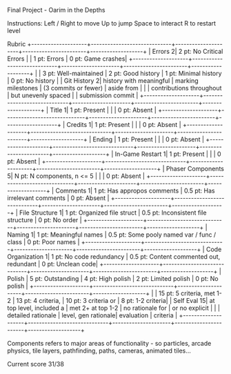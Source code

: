 Final Project - Oarim in the Depths

Instructions:
    Left / Right to move
    Up to jump
    Space to interact
    R to restart level

Rubric
+--------------------+-----------------------------+---------------------+-----------------------+-------------------+
| Errors            2| 2 pt: No Critical Errors    |                     | 1 pt: Errors          | 0 pt: Game crashes|
+--------------------+-----------------------------+---------------------+-----------------------+-------------------+
|                    | 3 pt: Well-maintained       | 2 pt: Good history  | 1 pt: Minimal history | 0 pt: No history  |
| Git History       2| history with meaningful     | marking milestones  | (3 commits or fewer)  | aside from        |
|                    | contributions throughout    | but unevenly spaced |                       | submission commit |
+--------------------+-----------------------------+---------------------+-----------------------+-------------------+
| Title             1| 1 pt: Present               |                     |                       | 0 pt: Absent      |
+--------------------+-----------------------------+---------------------+-----------------------+-------------------+
| Credits           1| 1 pt: Present               |                     |                       | 0 pt: Absent      |
+--------------------+-----------------------------+---------------------+-----------------------+-------------------+
| Ending             | 1 pt: Present               |                     |                       | 0 pt: Absent      |
+--------------------+-----------------------------+---------------------+-----------------------+-------------------+
| In-Game Restart   1| 1 pt: Present               |                     |                       | 0 pt: Absent      |
+--------------------+-----------------------------+---------------------+-----------------------+-------------------+
| Phaser Components 5| N pt: N components, n <= 5  |                     |                       | 0 pt: Absent      |
+--------------------+-----------------------------+---------------------+-----------------------+-------------------+
| Comments          1| 1 pt: Has appropos comments | 0.5 pt: Has irrelevant comments             | 0 pt: Absent      |
+--------------------+-----------------------------+---------------------+-----------------------+-------------------+
| File Structure    1| 1 pt: Organized file struct | 0.5 pt: Inconsistent file structure         | 0 pt: No order    |
+--------------------+-----------------------------+---------------------+-----------------------+-------------------+
| Naming            1| 1 pt: Meaningful names      | 0.5 pt: Some pooly named var / func / class | 0 pt: Poor names  |
+--------------------+-----------------------------+---------------------+-----------------------+-------------------+
| Code Organization 1| 1 pt: No code redundancy    | 0.5 pt: Content commented out, redundant    | 0 pt: Unclean code|
+--------------------+-----------------------------+---------------------+-----------------------+-------------------+
| Polish             | 5 pt: Outstanding           | 4 pt: High polish   | 2 pt: Limited polish  | 0 pt: No polish   |
+--------------------+-----------------------------+---------------------+-----------------------+-------------------+
|                    | 15 pt: 5 criteria, met 1-2  | 13 pt: 4 criteria,  | 10 pt: 3 criteria or  | 8 pt: 1-2 criteria|
| Self Eval        15| at top level, included a    | met 2+ at top 1-2   | no rationale for      | or no explicit    |
|                    | detailed rationale          | level, gen rationale| evaluation            | criteria          |
+--------------------+-----------------------------+---------------------+-----------------------+-------------------+

Components refers to major areas of functionality - so particles, arcade physics, tile layers, pathfinding, paths, cameras, animated tiles...

Current score 31/38